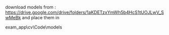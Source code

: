 download models from : https://drive.google.com/drive/folders/1aKDETzxYmWh5b4HcS1tUOJLwV_SwMeBk and place them in 

exam_app\cv\Code\models 
